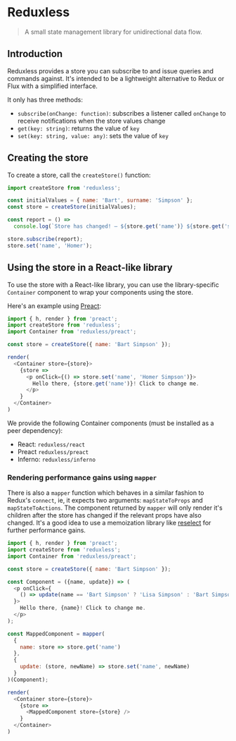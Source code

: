 # Reduxless

> A small state management library for unidirectional data flow.

## Introduction

Reduxless provides a store you can subscribe to and issue queries and commands against. It's intended to be a lightweight alternative to Redux or Flux with a simplified interface.

It only has three methods:

  - `subscribe(onChange: function)`: subscribes a listener called `onChange` to receive notifications when the store values change
  - `get(key: string)`: returns the value of `key`
  - `set(key: string, value: any)`: sets the value of `key`

## Creating the store

To create a store, call the `createStore()` function:

```js
import createStore from 'reduxless';

const initialValues = { name: 'Bart', surname: 'Simpson' };
const store = createStore(initialValues);

const report = () =>
  console.log(`Store has changed! – ${store.get('name')} ${store.get('surname')}`);

store.subscribe(report);
store.set('name', 'Homer');
```

## Using the store in a React-like library

To use the store with a React-like library, you can use the library-specific `Container` component to wrap your components using the store.

Here's an example using [Preact](https://preactjs.com/):

```js
import { h, render } from 'preact';
import createStore from 'reduxless';
import Container from 'reduxless/preact';

const store = createStore({ name: 'Bart Simpson' });

render(
  <Container store={store}>
    {store =>
      <p onClick={() => store.set('name', 'Homer Simpson')}>
        Hello there, {store.get('name')}! Click to change me.
      </p>
    }
  </Container>
)
```

We provide the following Container components (must be installed as a peer dependency):

  - React: `reduxless/react`
  - Preact `reduxless/preact`
  - Inferno: `reduxless/inferno`

### Rendering performance gains using `mapper`
There is also a `mapper` function which behaves in a similar fashion to Redux's `connect`, ie, it expects two arguments: `mapStateToProps` and `mapStateToActions`. The component returned by `mapper` will only render it's children after the store has changed if the relevant props have also changed. It's a good idea to use a memoization library like [reselect](https://github.com/reactjs/reselect) for further performance gains. 

```js
import { h, render } from 'preact';
import createStore from 'reduxless';
import Container from 'reduxless/preact';

const store = createStore({ name: 'Bart Simpson' });

const Component = ({name, update}) => (
  <p onClick={
    () => update(name == 'Bart Simpson' ? 'Lisa Simpson' : 'Bart Simpson')
  }>
    Hello there, {name}! Click to change me.
  </p>
);

const MappedComponent = mapper(
  {
    name: store => store.get('name')
  }, 
  {
    update: (store, newName) => store.set('name', newName)
  }
)(Component);

render(
  <Container store={store}>
    {store =>
      <MappedComponent store={store} />
    }
  </Container>
)
```
